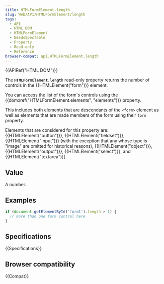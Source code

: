 ```yaml
---
title: HTMLFormElement.length
slug: Web/API/HTMLFormElement/length
tags:
  - API
  - HTML DOM
  - HTMLFormElement
  - NeedsSpecTable
  - Property
  - Read-only
  - Reference
browser-compat: api.HTMLFormElement.length
---
```

{{APIRef("HTML DOM")}}

The **`HTMLFormElement.length`**
read-only property returns the number of controls in the {{HTMLElement("form")}}
element.

You can access the list of the form's controls using the
{{domxref("HTMLFormElement.elements", "elements")}} property.

This includes both elements that are descendants of the `<form>`
element as well as elements that are made members of the form using their
`form` property.

Elements that are considered for this property are: {{HTMLElement("button")}},
{{HTMLElement("fieldset")}}, {{HTMLElement("input")}} (with the exception
that any whose type is "image" are omitted for historical reasons),
{{HTMLElement("object")}}, {{HTMLElement("output")}}, {{HTMLElement("select")}},
and {{HTMLElement("textarea")}}.

## Value

A number.

## Examples

```js
if (document.getElementById('form1').length > 1) {
  // more than one form control here
}
```

## Specifications

{{Specifications}}

## Browser compatibility

{{Compat}}
